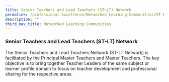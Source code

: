 ```yaml
---
title: Senior Teachers and Lead Teachers (ST–LT) Network
permalink: /professional-excellence/Networked-Learning-Communities/ST-LT-network/
description: ""
third_nav_title: Networked Learning Communities
---
```

### Senior Teachers and Lead Teachers (ST-LT) Network

The Senior Teachers and Lead Teachers Network (ST-LT Network) is facilitated by the Principal Master Teachers and Master Teachers. The key objective is to bring together Teacher Leaders of the same subject or learner profile domain to focus on teacher development and professional sharing for the respective areas.